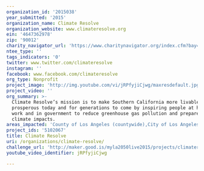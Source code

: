 ```yaml
---
organization_id: '2015038'
year_submitted: '2015'
organization_name: Climate Resolve
organization_website: www.climateresolve.org
ein: '4647362978'
zip: '90012'
charity_navigator_url: 'https://www.charitynavigator.org/index.cfm?bay=search.profile&ein=4647362978'
ntee_type: ''
tags_indicators: '0'
twitter: www.twitter.com/climateresolve
instagram: ''
facebook: www.facebook.com/climateresolve
org_type: Nonprofit
project_image: 'http://img.youtube.com/vi/jRPfyjiCjwg/maxresdefault.jpg'
project_video: ''
org_summary: >-
  Climate Resolve’s mission is to make Southern California more livable and
  prosperous today and for generations to come by inspiring people at home, at
  work and in government to reduce greenhouse gas pollution and prepare for
  climate impacts.
areas_impacted: 'County of Los Angeles (countywide),City of Los Angeles (citywide)'
project_ids: '5102067'
title: Climate Resolve
uri: /organizations/climate-resolve/
challenge_url: 'http://maker.good.is/myla2050live2015/projects/climatereadyroofs.html'
youtube_video_identifier: jRPfyjiCjwg

---
```

